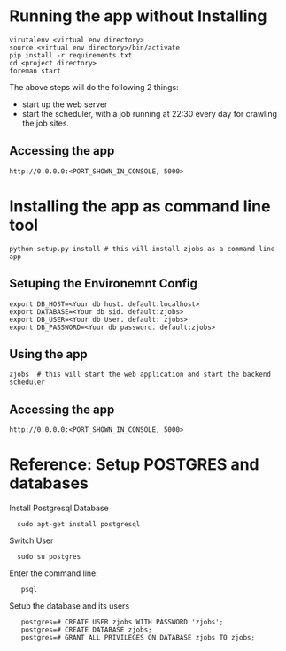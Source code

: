 Running the app without Installing
==============================

    virutalenv <virtual env directory>
    source <virtual env directory>/bin/activate
    pip install -r requirements.txt
    cd <project directory>
    foreman start

 The above steps will do the following 2 things:
 - start up the web server
 - start the scheduler, with a job running at 22:30 every day for crawling the job sites.

Accessing the app
-----------------
    
    http://0.0.0.0:<PORT_SHOWN_IN_CONSOLE, 5000>

Installing the app as command line tool
=======================================
	
	python setup.py install # this will install zjobs as a command line app

  Setuping the Environemnt Config
  ---------------------------------

    export DB_HOST=<Your db host. default:localhost> 
    export DATABASE=<Your db sid. default:zjobs>
    export DB_USER=<Your db User. default: zjobs>
    export DB_PASSWORD=<Your db password. default:zjobs>

   Using the app
   -------------

	zjobs  # this will start the web application and start the backend scheduler

   Accessing the app
   -----------------
    
    http://0.0.0.0:<PORT_SHOWN_IN_CONSOLE, 5000>


Reference: Setup POSTGRES and databases
====================================

  Install Postgresql Database

      sudo apt-get install postgresql

  Switch User

      sudo su postgres

  Enter the command line:

       psql

  Setup the database and its users

       postgres=# CREATE USER zjobs WITH PASSWORD 'zjobs';
       postgres=# CREATE DATABASE zjobs;
       postgres=# GRANT ALL PRIVILEGES ON DATABASE zjobs TO zjobs;


